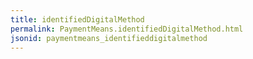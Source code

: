 ```yaml
---
title: identifiedDigitalMethod
permalink: PaymentMeans.identifiedDigitalMethod.html
jsonid: paymentmeans_identifieddigitalmethod
---
```

